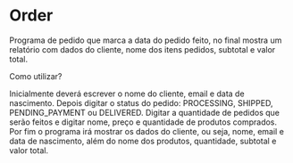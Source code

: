 # Order

Programa de pedido que marca a data do pedido feito, no final mostra um relatório com dados do cliente, nome dos itens pedidos, subtotal e valor total.

Como utilizar?

Inicialmente deverá escrever o nome do cliente, email e data de nascimento. Depois digitar o status do pedido: PROCESSING, SHIPPED, PENDING_PAYMENT ou DELIVERED. Digitar a quantidade de pedidos que serão feitos e digitar nome, preço e quantidade de produtos comprados. Por fim o programa irá mostrar os dados do cliente, ou seja, nome, email e data de nascimento, além do nome dos produtos, quantidade, subtotal e valor total.
